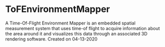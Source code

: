 # ToFEnvironmentMapper
A Time-Of-Flight Environment Mapper is an embedded spatial measurement system that uses time-of flight to acquire information about the area around it and visualizes this data through an associated 3D rendering software.
Created on 04-13-2020
